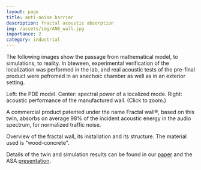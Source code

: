 ```yaml
---
layout: page
title: anti-noise barrier
description: fractal acoustic absorption
img: /assets/img/ANB_wall.jpg
importance: 2
category: industrial
---
```



The following images show the passage from mathematical model, to simulations, to reality. In bteween, experimental verification of the localization was performed in the lab, and real acoustic tests of the pre-final product were pefromed in an anechoic chamber as well as in an exterior setting. 
        
<div class="row">
    <div class="col-sm mt-3 mt-md-0">
        <img class="img-fluid rounded z-depth-1" src="{{ '/assets/img/ANB_Geoms.jpg' | relative_url }}" alt="" title="example image" data-zoomable />
    </div>
    <div class="col-sm mt-3 mt-md-0">
        <img class="img-fluid rounded z-depth-1" src="{{ '/assets/img/ANB_ConeNeu.jpg' | relative_url }}" alt="" title="example image" data-zoomable />
    </div>
    <div class="col-sm mt-3 mt-md-0">
        <img class="img-fluid rounded z-depth-1" src="{{ '/assets/img/ANB_spec.jpg' | relative_url }}" alt="" title="example image" data-zoomable />
    </div>
</div>
<div class="caption">
    Left: the PDE model. Center: spectral power of a localized mode. Right: acoustic performance of the manufactured wall. (Click to zoom.)
</div>

A commercial product patented under the name Fractal wall®, based on this twin, absorbs on average 98% of the incident acoustic energy in the audio spectrum, for normalized traffic noise.


<div class="row">
    <div class="col-sm mt-3 mt-md-0">
        <img class="img-fluid rounded z-depth-1" src="{{ '/assets/img/ANB_wall_combo.jpg' | relative_url }}" alt="" title="example image"/>
    </div>
</div>
<div class="caption">
    Overview of the fractal wall, its installation and its structure. The material used is "wood-concrete".
</div>

Details of the twin and simulation results can be found in our [paper]() and the ASA [presentation]().

